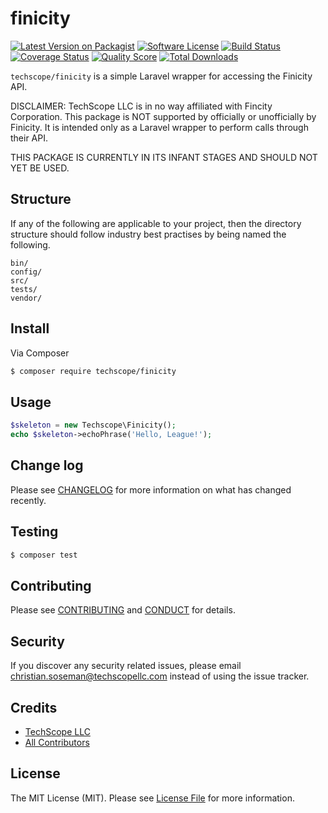 # finicity

[![Latest Version on Packagist][ico-version]][link-packagist]
[![Software License][ico-license]](../../../../../../Downloads/finicity-master/LICENSE.md)
[![Build Status][ico-travis]][link-travis]
[![Coverage Status][ico-scrutinizer]][link-scrutinizer]
[![Quality Score][ico-code-quality]][link-code-quality]
[![Total Downloads][ico-downloads]][link-downloads]

`techscope/finicity` is a simple Laravel wrapper for accessing the Finicity API.

DISCLAIMER: TechScope LLC is in no way affiliated with Fincity Corporation. This package
is NOT supported by officially or unofficially by Finicity. It is intended only as a Laravel wrapper to perform
calls through their API.

THIS PACKAGE IS CURRENTLY IN ITS INFANT STAGES AND SHOULD NOT YET BE USED.

## Structure

If any of the following are applicable to your project, then the directory structure should follow industry best practises by being named the following.

```
bin/        
config/
src/
tests/
vendor/
```


## Install

Via Composer

``` bash
$ composer require techscope/finicity
```

## Usage

``` php
$skeleton = new Techscope\Finicity();
echo $skeleton->echoPhrase('Hello, League!');
```

## Change log

Please see [CHANGELOG](CHANGELOG.md) for more information on what has changed recently.

## Testing

``` bash
$ composer test
```

## Contributing

Please see [CONTRIBUTING](../../../../../../Downloads/finicity-master/CONTRIBUTING.md) and [CONDUCT](../../../../../../Downloads/finicity-master/CONDUCT.md) for details.

## Security

If you discover any security related issues, please email christian.soseman@techscopellc.com instead of using the issue tracker.

## Credits

- [TechScope LLC][link-author]
- [All Contributors][link-contributors]

## License

The MIT License (MIT). Please see [License File](../../../../../../Downloads/finicity-master/LICENSE.md) for more information.

[ico-version]: https://img.shields.io/packagist/v/techscope/finicity.svg?style=flat-square
[ico-license]: https://img.shields.io/badge/license-MIT-brightgreen.svg?style=flat-square
[ico-travis]: https://img.shields.io/travis/techscope/finicity/master.svg?style=flat-square
[ico-scrutinizer]: https://img.shields.io/scrutinizer/coverage/g/techscope/finicity.svg?style=flat-square
[ico-code-quality]: https://img.shields.io/scrutinizer/g/techscope/finicity.svg?style=flat-square
[ico-downloads]: https://img.shields.io/packagist/dt/techscope/finicity.svg?style=flat-square

[link-packagist]: https://packagist.org/packages/techscope/finicity
[link-travis]: https://travis-ci.org/techscope/finicity
[link-scrutinizer]: https://scrutinizer-ci.com/g/techscope/finicity/code-structure
[link-code-quality]: https://scrutinizer-ci.com/g/techscope/finicity
[link-downloads]: https://packagist.org/packages/techscope/finicity
[link-author]: https://github.com/techscope
[link-contributors]: ../../contributors
